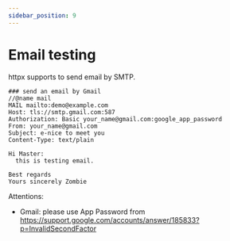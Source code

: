 ```yaml
---
sidebar_position: 9
---
```


# Email testing

httpx supports to send email by SMTP.

```
### send an email by Gmail
//@name mail
MAIL mailto:demo@example.com
Host: tls://smtp.gmail.com:587
Authorization: Basic your_name@gmail.com:google_app_password
From: your_name@gmail.com
Subject: e-nice to meet you
Content-Type: text/plain

Hi Master:
  this is testing email.

Best regards
Yours sincerely Zombie
```

Attentions:

* Gmail: please use App Password from https://support.google.com/accounts/answer/185833?p=InvalidSecondFactor
